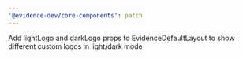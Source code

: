 ```yaml
---
'@evidence-dev/core-components': patch
---
```


Add lightLogo and darkLogo props to EvidenceDefaultLayout to show different custom logos in light/dark mode
